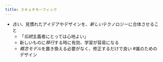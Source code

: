 ```yaml
---
title: スキュオモーフィック
---
```


* *古い*、見慣れたアイデアやデザインを、*新しい*テクノロジーに合体させること
  * 「*伝統*主義者にとっては心地よい」
  * 新しいものに*移行*する時に有効、学習が容易になる
  * *概念モデル*を置き換える必要がなく、修正するだけで良い
    \#誰のためのデザイン
